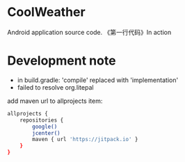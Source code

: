 # CoolWeather
Android application source code.  《第一行代码》In action

# Development note

- in build.gradle: 'compile' replaced with 'implementation'
- failed to resolve org.litepal

add maven url to allprojects item:

``` bash
allprojects {
    repositories {
        google()
        jcenter()
        maven { url 'https://jitpack.io' }
    }
}
```